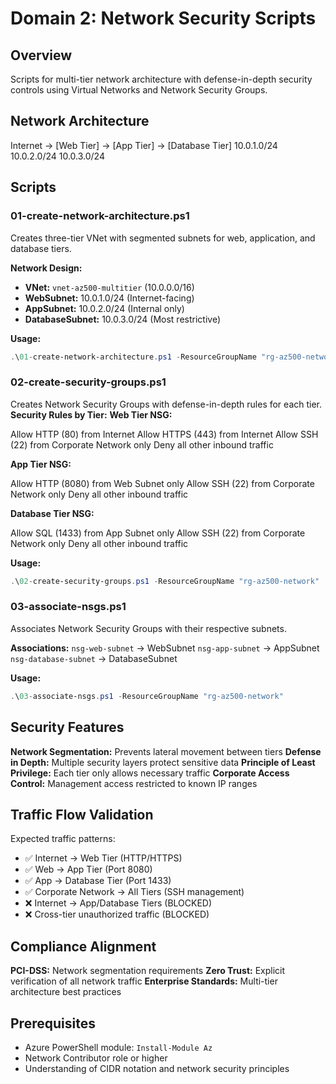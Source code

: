 # Domain 2: Network Security Scripts

## Overview
Scripts for multi-tier network architecture with defense-in-depth security controls using Virtual Networks and Network Security Groups.

## Network Architecture
Internet → [Web Tier] → [App Tier] → [Database Tier]
        10.0.1.0/24     10.0.2.0/24   10.0.3.0/24

## Scripts

### 01-create-network-architecture.ps1
Creates three-tier VNet with segmented subnets for web, application, and database tiers.

**Network Design:**
- **VNet:** `vnet-az500-multitier` (10.0.0.0/16)
- **WebSubnet:** 10.0.1.0/24 (Internet-facing)
- **AppSubnet:** 10.0.2.0/24 (Internal only)
- **DatabaseSubnet:** 10.0.3.0/24 (Most restrictive)

**Usage:**
```powershell
.\01-create-network-architecture.ps1 -ResourceGroupName "rg-az500-network"
```

### 02-create-security-groups.ps1
Creates Network Security Groups with defense-in-depth rules for each tier.
**Security Rules by Tier:**
**Web Tier NSG:**

Allow HTTP (80) from Internet
Allow HTTPS (443) from Internet
Allow SSH (22) from Corporate Network only
Deny all other inbound traffic

**App Tier NSG:**

Allow HTTP (8080) from Web Subnet only
Allow SSH (22) from Corporate Network only
Deny all other inbound traffic

**Database Tier NSG:**

Allow SQL (1433) from App Subnet only
Allow SSH (22) from Corporate Network only
Deny all other inbound traffic

**Usage:**
```powershell
.\02-create-security-groups.ps1 -ResourceGroupName "rg-az500-network"
```

### 03-associate-nsgs.ps1
Associates Network Security Groups with their respective subnets.

**Associations:**
`nsg-web-subnet` → WebSubnet
`nsg-app-subnet` → AppSubnet
`nsg-database-subnet` → DatabaseSubnet

**Usage:**
```powershell
.\03-associate-nsgs.ps1 -ResourceGroupName "rg-az500-network"
```

## Security Features

**Network Segmentation:** Prevents lateral movement between tiers
**Defense in Depth:** Multiple security layers protect sensitive data
**Principle of Least Privilege:** Each tier only allows necessary traffic
**Corporate Access Control:** Management access restricted to known IP ranges

## Traffic Flow Validation
Expected traffic patterns:

- ✅ Internet → Web Tier (HTTP/HTTPS)
- ✅ Web → App Tier (Port 8080)
- ✅ App → Database Tier (Port 1433)
- ✅ Corporate Network → All Tiers (SSH management)
- ❌ Internet → App/Database Tiers (BLOCKED)
- ❌ Cross-tier unauthorized traffic (BLOCKED)

## Compliance Alignment
**PCI-DSS:** Network segmentation requirements
**Zero Trust:** Explicit verification of all network traffic
**Enterprise Standards:** Multi-tier architecture best practices

## Prerequisites
- Azure PowerShell module: `Install-Module Az`
- Network Contributor role or higher
- Understanding of CIDR notation and network security principles